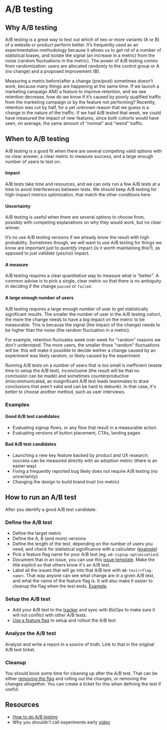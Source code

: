 # A/B testing

## Why A/B testing
A/B testing is a great way to test out which of two or more variants (A or B) of a website or product perform better. It’s frequently used as an experimentation methodology because it allows us to get rid of a number of statistical biases, and isolate the signal (an increase in a metric) from the noise (random fluctuations in the metric). The power of A/B testing comes from randomization: users are allocated randomly to the control group or A (no change) and a proposed improvement (B).

Measuring a metric before/after a change (pre/post) sometimes doesn’t work, because many things are happening at the same time. If we launch a marketing campaign AND a feature to improve retention, and we see retention decrease, how do we know if it’s caused by poorly qualified traffic from the marketing campaign or by the feature not performing? Recently, retention was cut by half, for a yet unknown reason that we guess is a change in the nature of the traffic. If we had A/B tested that week, we could have measured the impact of new features, since both cohorts would have seen, on average, the same amount of “normal” and “weird” traffic.

## When to A/B testing

A/B testing is a good fit when there are several competing valid options with no clear answer, a clear metric to measure success, and a large enough number of users to test on.

#### Impact

A/B tests take time and resources, and we can only run a few A/B tests at a time to avoid interferences between tests. We should keep A/B testing for high-impact metrics optimization, that match the other conditions here.

#### Uncertainty

A/B testing is useful when there are several options to choose from, possibly with competing explanations on why they would work, but no clear winner.

It’s no use A/B testing versions if we already know the result with high probability. Sometimes though, we will want to use A/B testing for things we know are important just to *quantify* impact (is it worth maintaining this?), as opposed to just *validate* (yes/no) impact.

#### A measure

A/B testing requires a clear quantitative way to measure what is "better". A common advise is to pick a single, clear metric so that there is no ambiguity in deciding if the change `passed` or `failed`.


#### A large enough number of users

A/B testing requires a large enough number of user to get statistically significant results. The smaller the number of user in the A/B testing cohort, the more the change needs to have a big impact on the metric to be measurable. This is because the signal (the impact of the change) needs to be higher than the noise (the random fluctuation in a metric).

For example, retention fluctuates week over week for "random" reasons we don't understand. The more users, the smaller those "random" fluctuations will be: this will make it possible to decide wether a change caused by an experiment was likely random, or likely caused by the experiment.

Running A/B tests on a number of users that is too small is inefficient (waste time to setup the A/B test), inconclusive (the result will be that no conclusion can be made) and sometimes counterproductive (miscommunicated, an insignificant A/B test leads teammates to draw conclusions that aren't valid and can be hard to debunk). In that case, it's better to choose another method, such as user interviews.

### Examples

#### Good A/B test candidates

- Evaluating signup flows, or any flow that result in a measurable action
- Evaluating versions of button placement, CTAs, landing pages

#### Bad A/B test candidates

- Launching a new key feature backed by product and UX research: success can be measured directly with an adoption metric (there is an easier way)
- Fixing a frequently reported bug likely does not require A/B testing (no uncertainty)
- Changing the design to build brand trust (no metric)

## How to run an A/B test

After you identify a good A/B test candidate:

### Define the A/B test

- Define the target metric
- Define the A, B (and more) versions
- Define the length of the test, depending on the number of users you need, and check for statistical significance with a calculator ([example](https://www.optimizely.com/sample-size-calculator/))
- Pick a feature flag name for your A/B test (eg. `w0-signup-optimization`)
- Document that in an issue, you can use this [issue template](https://github.com/sourcegraph/sourcegraph/issues/new?assignees=&labels=AB-test&template=ab-test.md&title=A%2FB+test%3A+%3Cname%3E). Make the title explicit so that others know it's an A/B test.
- Label all the issues that will go into that A/B test with `AB-test/<flag-name>`. That way anyone can see what change are in a given A/B test, and what the name of the feature flag is. It will also make it easier to cleanup the flag when the test ends. [Example](https://github.com/orgs/sourcegraph/projects/181?card_filter_query=label%3Aab-test%2Fw0-signup-optimisation).


### Setup the A/B test

- Add your A/B test to the [tracker](https://docs.google.com/spreadsheets/d/1BSLrcvnhq-7X9XrsM81MQePYBVjozxB2GWgNmOUdyeI/edit) and sync with BizOps to make sure it will not conflict with other A/B tests.
- [Use a feature flag](https://docs.sourcegraph.com/dev/how-to/use_feature_flags) to setup and rollout the A/B test

### Analyze the A/B test
Analyze and write a report in a source of truth. Link to that in the original A/B test ticket.

### Cleanup
You should book some time for cleaning up after the A/B test. That can be either [removing the flag](https://docs.sourcegraph.com/dev/how-to/use_feature_flags#disable-or-delete-the-feature-flag) and rolling out the changes, or removing the changes altogether. You can create a ticket for this when defining the test if useful.

## Resources

- [How to do A/B testing](https://docs.google.com/document/d/1UheKgsOGSDQRFPjsoYpKismnKeqU_ANX7PRHs8uIQCE/edit#)
- Why you shouldn't call experiments early [video](https://www.youtube.com/watch?v=AJX4W3MwKzU)
